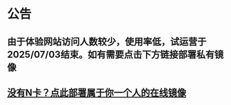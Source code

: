 # 公告
## 由于体验网站访问人数较少，使用率低，试运营于2025/07/03结束。如有需要点击下方链接部署私有镜像
## [没有N卡？点此部署属于你一个人的在线镜像](https://www.compshare.cn/images/273f6315-2a1d-404d-930b-2e3ea23c163e?referral_code=IHlncJt4RcQDdxKLEZ6pAY&ytag=GPU_yy_sljxjh0616)

